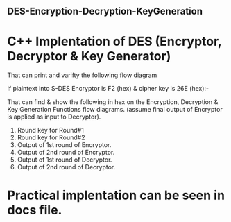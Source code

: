 ## DES-Encryption-Decryption-KeyGeneration

# C++ Implentation of DES (Encryptor, Decryptor & Key Generator)
That can print and varifty the following flow diagram 

If plaintext into S-DES Encryptor is F2 (hex) & cipher key is 26E (hex):-

That can find & show the following in hex on the Encryption, Decryption & Key Generation Functions flow diagrams.
(assume final output of Encryptor is applied as input to Decryptor).
 
 1. Round key for Round#1
 2. Round key for Round#2
 3. Output of 1st round of Encryptor.
 4. Output of 2nd round of Encryptor.
 5. Output of 1st  round of Decryptor.
 6. Output of 2nd round of Decryptor.
 

# Practical implentation can be seen in docs file.
